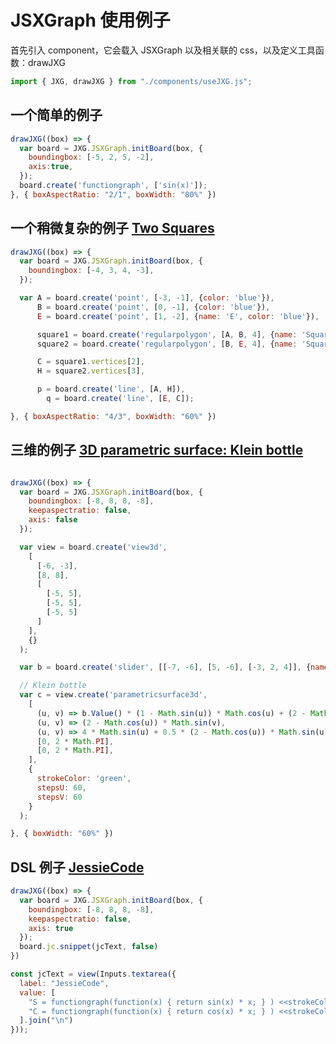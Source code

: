 # JSXGraph 使用例子

首先引入 component，它会载入 JSXGraph 以及相关联的 css，以及定义工具函数：drawJXG

```js echo
import { JXG, drawJXG } from "./components/useJXG.js";
```

## 一个简单的例子

```js echo
drawJXG((box) => {
  var board = JXG.JSXGraph.initBoard(box, {
    boundingbox: [-5, 2, 5, -2],
    axis:true,
  });
  board.create('functiongraph', ['sin(x)']);
}, { boxAspectRatio: "2/1", boxWidth: "80%" })
```

## 一个稍微复杂的例子 [Two Squares](https://jsxgraph.org/wiki/index.php?title=Two_squares)

```js echo
drawJXG((box) => {
  var board = JXG.JSXGraph.initBoard(box, {
    boundingbox: [-4, 3, 4, -3],
  });

  var A = board.create('point', [-3, -1], {color: 'blue'}),
      B = board.create('point', [0, -1], {color: 'blue'}),
      E = board.create('point', [1, -2], {name: 'E', color: 'blue'}),

      square1 = board.create('regularpolygon', [A, B, 4], {name: 'Square 1'}),
      square2 = board.create('regularpolygon', [B, E, 4], {name: 'Square 2'}),

      C = square1.vertices[2],
      H = square2.vertices[3],

      p = board.create('line', [A, H]),
	    q = board.create('line', [E, C]);

}, { boxAspectRatio: "4/3", boxWidth: "60%" })
```

## 三维的例子 [3D parametric surface: Klein bottle](https://jsxgraph.uni-bayreuth.de/share/example/3d-parametric-surface-klein-bottle)

```js echo

drawJXG((box) => {
  var board = JXG.JSXGraph.initBoard(box, {
    boundingbox: [-8, 8, 8, -8],
    keepaspectratio: false,
    axis: false
  });

  var view = board.create('view3d',
    [
      [-6, -3],
      [8, 8],
      [
        [-5, 5],
        [-5, 5],
        [-5, 5]
      ]
    ],
    {}
  );

  var b = board.create('slider', [[-7, -6], [5, -6], [-3, 2, 4]], {name: 'b'});

  // Klein bottle
  var c = view.create('parametricsurface3d',
    [
      (u, v) => b.Value() * (1 - Math.sin(u)) * Math.cos(u) + (2 - Math.cos(u)) * Math.cos(v) * (2 * Math.exp(-Math.pow(u / 2 - Math.PI, 2)) - 1),
      (u, v) => (2 - Math.cos(u)) * Math.sin(v),
      (u, v) => 4 * Math.sin(u) + 0.5 * (2 - Math.cos(u)) * Math.sin(u) * Math.cos(v) * Math.exp(-Math.pow(u - 3 * Math.PI / 2, 2)),
      [0, 2 * Math.PI],
      [0, 2 * Math.PI],
    ],
    {
      strokeColor: 'green',
      stepsU: 60,
      stepsV: 60
    }
  );

}, { boxWidth: "60%" })
```

## DSL 例子 [JessieCode](https://jsxgraph.uni-bayreuth.de/wp/docs_jessiecode/)

```js echo
drawJXG((box) => {
  var board = JXG.JSXGraph.initBoard(box, {
    boundingbox: [-8, 8, 8, -8],
    keepaspectratio: false,
    axis: true
  });
  board.jc.snippet(jcText, false)
})
```

```js echo
const jcText = view(Inputs.textarea({
  label: "JessieCode",
  value: [
    "S = functiongraph(function(x) { return sin(x) * x; } ) <<strokeColor: 'red' >>;",
    "C = functiongraph(function(x) { return cos(x) * x; } ) <<strokeColor: 'blue' >>;",
  ].join("\n")
}));
```
